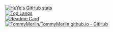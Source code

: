 [![HuYe's GitHub stats](https://github-readme-stats.vercel.app/api?username=TommyMerlin)](https://github.com/TommyMerlin)  
[![Top Langs](https://github-readme-stats.vercel.app/api/top-langs/?username=TommyMerlin&layout=compact)](https://github.com/TommyMerlin)  
[![Readme Card](https://github-readme-stats.vercel.app/api/pin/?username=Snailclimb&repo=JavaGuide)](https://github.com/Snailclimb/JavaGuide)  
[![TommyMerlin/TommyMerlin.github.io - GitHub](https://gh-card.dev/repos/TommyMerlin/TommyMerlin.github.io.svg)](https://github.com/TommyMerlin/TommyMerlin.github.io)
